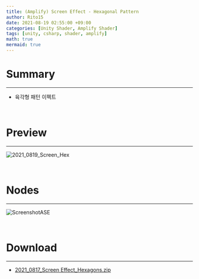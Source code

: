 ```yaml
---
title: (Amplify) Screen Effect - Hexagonal Pattern
author: Rito15
date: 2021-08-19 02:55:00 +09:00
categories: [Unity Shader, Amplify Shader]
tags: [unity, csharp, shader, amplify]
math: true
mermaid: true
---
```


# Summary
---
- 육각형 패턴 이펙트

<br>



# Preview
---

![2021_0819_Screen_Hex](https://user-images.githubusercontent.com/42164422/129949492-76c91d3a-4d07-41f4-a9cd-132313a8c437.gif)

<br>


# Nodes
---

![ScreenshotASE](https://user-images.githubusercontent.com/42164422/129948899-b21dd060-4e25-4b00-9cc8-d0d153c0e559.png)

<br>


# Download
---
- [2021_0817_Screen Effect_Hexagons.zip](https://github.com/rito15/Images/files/7009255/2021_0817_Screen.Effect_Hexagons.zip)


